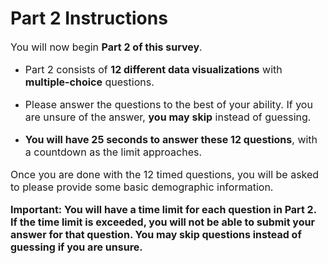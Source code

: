 # Part 2 Instructions

<p style="font-size: 16px">You will now begin <strong>Part 2 of this survey</strong>.</p>

- <p style="font-size: 16px">Part 2 consists of <strong>12 different data visualizations</strong> with <strong>multiple-choice</strong> questions.</p>
- <p style="font-size: 16px">Please answer the questions to the best of your ability. If you are unsure of the answer, <strong>you may skip</strong> instead of guessing.</p>
- <p style="font-size: 16px"><strong>You will have 25 seconds to answer these 12 questions</strong>, with a countdown as the limit approaches.</p>

<p style="font-size: 16px">Once you are done with the 12 timed questions, you will be asked to please provide some basic demographic information.</p>

<p style="font-size: 16px"><strong>Important: You will have a time limit for each question in Part 2. If the time limit is exceeded, you will not be able to submit your answer for that question. You may skip questions instead of guessing if you are unsure.</strong></p>



